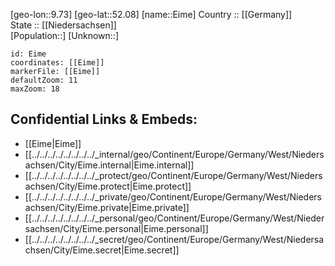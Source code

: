 ﻿---
location: [52.08,9.73] 
mapzoom: [7,12] 
mapmarker: city 
type: City
tags:
- geo/City


SpocWebEntityId: 30001
isDeleted: false
confidential: public

---
[geo-lon::9.73] 
[geo-lat::52.08] 
[name::Eime] 
Country :: [[Germany]]  
State :: [[Niedersachsen]]  
[Population::] 
[Unknown::] 


```leaflet
id: Eime
coordinates: [[Eime]] 
markerFile: [[Eime]] 
defaultZoom: 11 
maxZoom: 18
```


## Confidential Links & Embeds: 
- [[Eime|Eime]]  
- [[../../../../../../../../_internal/geo/Continent/Europe/Germany/West/Niedersachsen/City/Eime.internal|Eime.internal]] 
- [[../../../../../../../../_protect/geo/Continent/Europe/Germany/West/Niedersachsen/City/Eime.protect|Eime.protect]] 
- [[../../../../../../../../_private/geo/Continent/Europe/Germany/West/Niedersachsen/City/Eime.private|Eime.private]] 
- [[../../../../../../../../_personal/geo/Continent/Europe/Germany/West/Niedersachsen/City/Eime.personal|Eime.personal]] 
- [[../../../../../../../../_secret/geo/Continent/Europe/Germany/West/Niedersachsen/City/Eime.secret|Eime.secret]] 
